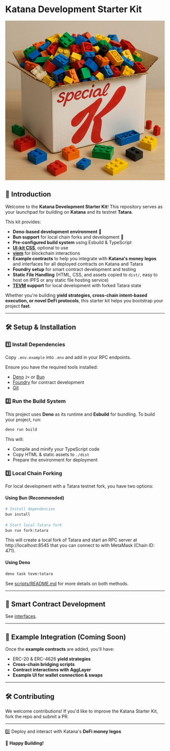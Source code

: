 # Katana Development Starter Kit

![Box of legos](leo.jpg)

## 🚀 Introduction

Welcome to the **Katana Development Starter Kit**! This repository serves as
your launchpad for building on **Katana** and its testnet **Tatara**.

This kit provides:

- **Deno-based development environment** 🦕
- **Bun support** for local chain forks and development 🧅
- **Pre-configured build system** using Esbuild & TypeScript
- **[UI-kit CSS](https://getuikit.com/)**, optional to use
- **[viem](https://viem.sh/)** for blockchain interactions
- **Example contracts** to help you integrate with **Katana's money legos** and
  interfaces for all deployed contracts on Katana and Tatara
- **Foundry setup** for smart contract development and testing
- **Static File Handling** (HTML, CSS, and assets copied to `dist/`, easy to
  host on IPFS or any static file hosting service)
- **[TEVM](https://tevm.sh/) support** for local development with forked Tatara state

Whether you're building **yield strategies, cross-chain intent-based execution,
or novel DeFi protocols**, this starter kit helps you bootstrap your project
**fast**.

---

## 🛠 Setup & Installation

### 1️⃣ **Install Dependencies**

Copy `.env.example` into `.env` and add in your RPC endpoints.

Ensure you have the required tools installed:

- [Deno](https://deno.land/) `2+` or [Bun](https://bun.sh/)
- [Foundry](https://book.getfoundry.sh/) for contract development
- [Git](https://git-scm.com/)

### 2️⃣ **Run the Build System**

This project uses **Deno** as its runtime and **Esbuild** for bundling. To build
your project, run:

```sh
deno run build
```

This will:

- Compile and minify your TypeScript code
- Copy HTML & static assets to `./dist`
- Prepare the environment for deployment

### 3️⃣ **Local Chain Forking**

For local development with a Tatara testnet fork, you have two options:

#### Using Bun (Recommended)

```sh
# Install dependencies
bun install

# Start local Tatara fork
bun run fork:tatara
```

This will create a local fork of Tatara and start an RPC server at http://localhost:8545 that you can connect to with MetaMask (Chain ID: 471).

#### Using Deno

```sh
deno task tevm:tatara
```

See [scripts/README.md](scripts/README.md) for more details on both methods.

---

## 🔗 Smart Contract Development

See [interfaces](interfaces).

---

## 📜 Example Integration (Coming Soon)

Once the **example contracts** are added, you'll have:

- ERC-20 & ERC-4626 **yield strategies**
- **Cross-chain bridging scripts**
- **Contract interactions with AggLayer**
- **Example UI for wallet connection & swaps**

---

## 🛠 Contributing

We welcome contributions! If you'd like to improve the Katana Starter Kit, fork
the repo and submit a PR.

---

3️⃣ Deploy and interact with Katana's **DeFi money legos**

🚀 **Happy Building!**
